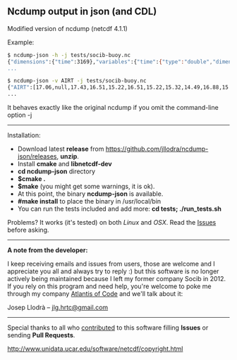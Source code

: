 Ncdump output in json (and CDL)
-------------------------------

Modified version of ncdump (netcdf 4.1.1)

Example:

```bash
$ ncdump-json -h -j tests/socib-buoy.nc
{"dimensions":{"time":3169},"variables":{"time":{"type":"double","dimensions":["time"],"attributes":{"standard_name":"time","units":"seconds since 1970-01-01 00:00:00","long_name":"time","_FillValue":-99999.9000000000,"axis":"T","calendar":"gregorian"}},"AIRT":{"type":"double","dimensions":["time"],"attributes":{"standard_name":"air_temperature","units":"C","long_name":"air temperature","_FillValue":-99999.9000000000,"coordinates":"time","valid_min":-15.0000000000000,"valid_max":45.0000000000000,"original_units":"C","observation_type":"measured","precision":"0.01"}},"QC_AIRT":{"type":"byte","dimensions":["time"],"attributes":{"long_name":"quality flag for air_temperature","quality_control_convention":"SOCIB Quality control Data Protocol","valid_min":0,"valid_max":9,"_FillValue":10,"flag_values":[0,1,4,9],"flag_meanings":"no_qc_performed good_data bad_data
...
```

```bash
$ ncdump-json -v AIRT -j tests/socib-buoy.nc
{"AIRT":[17.06,null,17.43,16.51,15.22,16.51,15.22,15.32,14.49,16.88,15.96,16.14,15.77,16.6,15.78,16.6,16.05,15.96,16.51,16.97,17.06,15.41,14.95,14.58,14.95,14.03,14.31,14.03,13.21,13.02,13.21,13.02,12.75,12.48,12.29,12.2,11.84,11.75,11.93,11.75,11.2,11.02,11.02,11.02,10.65,10.47,10.65,10.47,10.2,10.02,10.02,9.93,9.75,9.65,9.56,9.65,9.47,9.2,9.11,9.11,9.11,9.29,9.29,9.2,9.11,9.11,8.57,8.84,8.75,8.57,8.66,8.57,9.02,8.75,9.02,9.29,9.11,9.47,9.11,8.93,8.57,8.48,8.3,8.39,8.3,8.21,7.93,8.21,7.93,8.39,7.93,8.39,8.57,8.39,8.48,8.57,8.3,8.3,8.21,8.39,8.21,8.75,9.2,9.47,9.75,9.47,9.56,9.65,9.56,9.56,9.47,9.56
...
```

It behaves exactly like the original ncdump if you omit the command-line option -j

---

Installation:

* Download latest **release** from https://github.com/jllodra/ncdump-json/releases, **unzip**.
* Install **cmake** and **libnetcdf-dev**
* **cd ncdump-json** directory
* **$cmake .**
* **$make** (you might get some warnings, it is ok).
* At this point, the binary **ncdump-json** is available.
* **#make install** to place the binary in /usr/local/bin
* You can run the tests included and add more: **cd tests; ./run_tests.sh**

Problems? It works (it's tested) on both *Linux* and *OSX*. Read the [Issues](https://github.com/jllodra/ncdump-json/issues?utf8=✓&q=is%3Aissue) before asking.

---

**A note from the developer:**

I keep receiving emails and issues from users,
those are welcome and I appreciate you all and always try to reply :)
but this software is no longer actively being maintained
because I left my former company Socib in 2012.
If you rely on this program and need help, you're welcome to poke me through my company [Atlantis of Code](http://atlantisofcode.com) and we'll talk about it:

Josep Llodrà – jlg.hrtc@gmail.com

---

Special thanks to all who [contributed](https://github.com/jllodra/ncdump-json/graphs/contributors) to this software filling **Issues** or sending **Pull Requests**.

http://www.unidata.ucar.edu/software/netcdf/copyright.html
